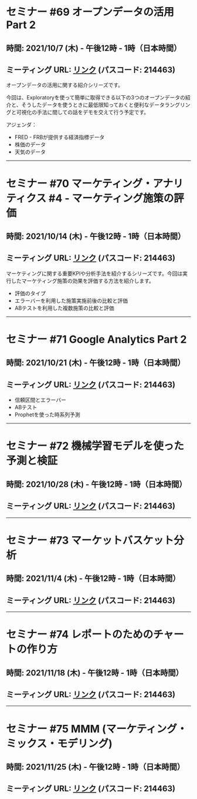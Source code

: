 # セミナー #69 オープンデータの活用 Part 2

## 時間: 2021/10/7 (木) - 午後12時 - 1時（日本時間）

## ミーティング URL: [リンク](https://us02web.zoom.us/j/331585134?pwd=VGVyeXBRWjFMT2hESFdhSU45Z2d0dz09) (パスコード: 214463)

オープンデータの活用に関する紹介シリーズです。

今回は、Exploratoryを使って簡単に取得できる以下の3つのオープンデータの紹介と、そうしたデータを使うときに最低限知っておくと便利なデータラングリングと可視化の手法に間しての話をデモを交えて行う予定です。

アジェンダ：

* FRED - FRBが提供する経済指標データ
* 株価のデータ
* 天気のデータ

----

# セミナー #70 マーケティング・アナリティクス #4 - マーケティング施策の評価

## 時間: 2021/10/14 (木) - 午後12時 - 1時（日本時間）

## ミーティング URL: [リンク](https://us02web.zoom.us/j/331585134?pwd=VGVyeXBRWjFMT2hESFdhSU45Z2d0dz09) (パスコード: 214463)

マーケティングに関する重要KPIや分析手法を紹介するシリーズです。今回は実行したマーケティング施策の効果を評価する方法を紹介します。

* 評価のタイプ
* エラーバーを利用した施策実施前後の比較と評価
* ABテストを利用した複数施策の比較と評価

----

# セミナー #71 Google Analytics Part 2

## 時間: 2021/10/21 (木) - 午後12時 - 1時（日本時間）

## ミーティング URL: [リンク](https://us02web.zoom.us/j/331585134?pwd=VGVyeXBRWjFMT2hESFdhSU45Z2d0dz09) (パスコード: 214463)

- 信頼区間とエラーバー
- ABテスト
- Prophetを使った時系列予測

----

# セミナー #72 機械学習モデルを使った予測と検証

## 時間: 2021/10/28 (木) - 午後12時 - 1時（日本時間）

## ミーティング URL: [リンク](https://us02web.zoom.us/j/331585134?pwd=VGVyeXBRWjFMT2hESFdhSU45Z2d0dz09) (パスコード: 214463)

----

# セミナー #73 マーケットバスケット分析

## 時間: 2021/11/4 (木) - 午後12時 - 1時（日本時間）

## ミーティング URL: [リンク](https://us02web.zoom.us/j/331585134?pwd=VGVyeXBRWjFMT2hESFdhSU45Z2d0dz09) (パスコード: 214463)

----

# セミナー #74 レポートのためのチャートの作り方

## 時間: 2021/11/18 (木) - 午後12時 - 1時（日本時間）

## ミーティング URL: [リンク](https://us02web.zoom.us/j/331585134?pwd=VGVyeXBRWjFMT2hESFdhSU45Z2d0dz09) (パスコード: 214463)

----

# セミナー #75 MMM (マーケティング・ミックス・モデリング)

## 時間: 2021/11/25 (木) - 午後12時 - 1時（日本時間）

## ミーティング URL: [リンク](https://us02web.zoom.us/j/331585134?pwd=VGVyeXBRWjFMT2hESFdhSU45Z2d0dz09) (パスコード: 214463)
